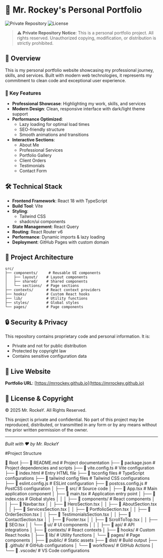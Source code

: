 # 🚀 Mr. Rockey's Personal Portfolio

![Private Repository](https://img.shields.io/badge/Status-Private-red)
![License](https://img.shields.io/badge/License-Private_Use_Only-blue)

> ⚠️ **Private Repository Notice**: This is a personal portfolio project. All rights reserved. Unauthorized copying, modification, or distribution is strictly prohibited.

## 🎯 Overview

This is my personal portfolio website showcasing my professional journey, skills, and services. Built with modern web technologies, it represents my commitment to clean code and exceptional user experience.

### 🌟 Key Features

- **Professional Showcase**: Highlighting my work, skills, and services
- **Modern Design**: Clean, responsive interface with dark/light theme support
- **Performance Optimized**:
  - Lazy loading for optimal load times
  - SEO-friendly structure
  - Smooth animations and transitions
- **Interactive Sections**:
  - About Me
  - Professional Services
  - Portfolio Gallery
  - Client Orders
  - Testimonials
  - Contact Form

## 🛠️ Technical Stack

- **Frontend Framework**: React 18 with TypeScript
- **Build Tool**: Vite
- **Styling**:
  - Tailwind CSS
  - shadcn/ui components
- **State Management**: React Query
- **Routing**: React Router v6
- **Performance**: Dynamic imports & lazy loading
- **Deployment**: GitHub Pages with custom domain

## 📂 Project Architecture

```
src/
├── components/     # Reusable UI components
│   ├── layout/    # Layout components
│   ├── shared/    # Shared components
│   └── sections/  # Page sections
├── contexts/      # React context providers
├── hooks/         # Custom React hooks
├── lib/           # Utility functions
├── styles/        # Global styles
└── pages/         # Page components
```

## 🔒 Security & Privacy

This repository contains proprietary code and personal information. It is:
- Private and not for public distribution
- Protected by copyright law
- Contains sensitive configuration data

## 🚀 Live Website

**Portfolio URL**: [https://mrrockey.github.io](https://mrrockey.github.io)

## 📜 License & Copyright

© 2025 Mr. RockeY. All Rights Reserved.

This project is private and confidential. No part of this project may be reproduced, distributed, or transmitted in any form or by any means without the prior written permission of the owner.

---
*Built with ❤️ by Mr. RockeY*

#Project Structure

📁 Root
├── 📄 README.md                 # Project documentation
├── 📄 package.json             # Project dependencies and scripts
├── 📄 vite.config.ts           # Vite configuration
├── 📄 index.html               # Entry HTML file
├── 📄 tsconfig files           # TypeScript configurations
├── 📄 tailwind config files    # Tailwind CSS configurations
├── 📄 eslint.config.js         # ESLint configuration
├── 📄 postcss.config.js        # PostCSS configuration
│
├── 📁 src/                     # Source code
│   ├── 📄 App.tsx             # Main application component
│   ├── 📄 main.tsx            # Application entry point
│   ├── 📄 index.css           # Global styles
│   │
│   ├── 📁 components/         # React components
│   │   ├── 📄 Navbar.tsx
│   │   ├── 📄 HeroSection.tsx
│   │   ├── 📄 AboutSection.tsx
│   │   ├── 📄 ServicesSection.tsx
│   │   ├── 📄 PortfolioSection.tsx
│   │   ├── 📄 OrderSection.tsx
│   │   ├── 📄 TestimonialsSection.tsx
│   │   ├── 📄 ContactSection.tsx
│   │   ├── 📄 Footer.tsx
│   │   ├── 📄 ScrollToTop.tsx
│   │   ├── 📄 SEO.tsx
│   │   └── 📁 ui/             # UI components
│   │
│   ├── 📁 api/                # API integrations
│   ├── 📁 contexts/           # React contexts
│   ├── 📁 hooks/              # Custom React hooks
│   ├── 📁 lib/                # Utility functions
│   └── 📁 pages/              # Page components
│
├── 📁 public/                  # Static assets
├── 📁 dist/                    # Build output
├── 📁 .github/                 # GitHub configurations
│   └── 📁 workflows/          # GitHub Actions
│
└── 📁 .vscode/                 # VS Code configurations
